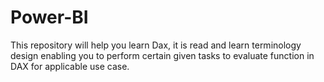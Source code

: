 # Power-BI
This repository will help you learn Dax, it is read and learn terminology design enabling you to perform certain given tasks to evaluate function in DAX for applicable use case.
